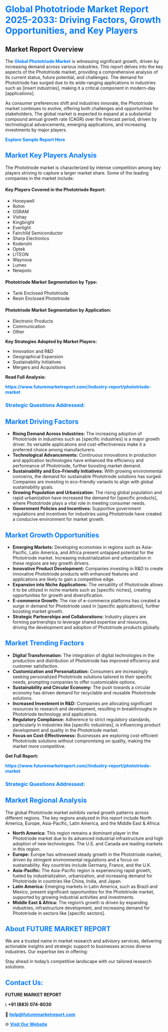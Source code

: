 <h1 style="color: #007BFF;">Global Phototriode Market Report 2025-2033: Driving Factors, Growth Opportunities, and Key Players</h1>

<section id="overview">
<h2>Market Report Overview</h2>
<p>The <a href="https://www.futuremarketreport.com//industry-report/phototriode-market" style="color: #007BFF; text-decoration: none;"><strong>Global Phototriode Market</strong></a> is witnessing significant growth, driven by increasing demand across various industries. This report delves into the key aspects of the Phototriode market, providing a comprehensive analysis of its current status, future potential, and challenges. The demand for Phototriode has surged due to its wide-ranging applications in industries such as [insert industries], making it a critical component in modern-day [applications].</p>
<p>As consumer preferences shift and industries innovate, the Phototriode market continues to evolve, offering both challenges and opportunities for stakeholders. The global market is expected to expand at a substantial compound annual growth rate (CAGR) over the forecast period, driven by technological advancements, emerging applications, and increasing investments by major players.</p>
</section>

<section id="overview">
<p><a href="https://www.futuremarketreport.com//request-sample/reportId=76168" style="color: #007BFF; text-decoration: none;"><strong>Explore Sample Report Here</strong></a></p>
</section>

<section id="key-players">
<h2 style="color: #007BFF;">Market Key Players Analysis</h2>
<p>The Phototriode market is characterized by intense competition among key players striving to capture a larger market share. Some of the leading companies in the market include:</p>
<h4>Key Players Covered in the Phototriode Report:</h4>
<ul><li>Honeywell</li><li>Rohm</li><li>OSRAM</li><li>Vishay</li><li>Kingbright</li><li>Everlight</li><li>Fairchild Semiconductor</li><li>Sharp Electronics</li><li>Kodenshi</li><li>Optek</li><li>LITEON</li><li>Waynova</li><li>Lumex</li><li>Newpoto</li></ul>
<h4>Phototriode Market Segmentation by Type:</h4>
<ul><li>Tank Enclosed Phototriode</li><li>Resin Enclosed Phototriode</li></ul>

<h4>Phototriode Market Segmentation by Application:</h4>
<ul><li>Electronic Products</li><li>Communication</li><li>Other</li></ul>
<p><strong>Key Strategies Adopted by Market Players:</strong></p>
<ul>
<li>Innovation and R&D</li>
<li>Geographical Expansion</li>
<li>Sustainability Initiatives</li>
<li>Mergers and Acquisitions</li>
</ul>
</section>

<section>
<p><strong>Read Full Analysis: </strong></p><a href="https://www.futuremarketreport.com//industry-report/phototriode-market" style="color: #007BFF; text-decoration: none;"><strong>https://www.futuremarketreport.com//industry-report/phototriode-market</strong></a>
<h3 style="color: #007BFF;">Strategic Questions Addressed:</h3>
</section>

<section id="driving-factors">
<h2 style="color: #007BFF;">Market Driving Factors</h2>
<ul>
<li><strong>Rising Demand Across Industries:</strong> The increasing adoption of Phototriode in industries such as [specific industries] is a major growth driver. Its versatile applications and cost-effectiveness make it a preferred choice among manufacturers.</li>
<li><strong>Technological Advancements:</strong> Continuous innovations in production and application technologies have enhanced the efficiency and performance of Phototriode, further boosting market demand.</li>
<li><strong>Sustainability and Eco-Friendly Initiatives:</strong> With growing environmental concerns, the demand for sustainable Phototriode solutions has surged. Companies are investing in eco-friendly variants to align with global sustainability goals.</li>
<li><strong>Growing Population and Urbanization:</strong> The rising global population and rapid urbanization have increased the demand for [specific products], where Phototriode plays a vital role in meeting consumer needs.</li>
<li><strong>Government Policies and Incentives:</strong> Supportive government regulations and incentives for industries using Phototriode have created a conducive environment for market growth.</li>
</ul>
</section>

<section id="growth-opportunities">
<h2 style="color: #007BFF;">Market Growth Opportunities</h2>
<ul>
<li><strong>Emerging Markets:</strong> Developing economies in regions such as Asia-Pacific, Latin America, and Africa present untapped potential for the Phototriode market. Increasing industrialization and urbanization in these regions are key growth drivers.</li>
<li><strong>Innovative Product Development:</strong> Companies investing in R&D to create innovative Phototriode products with enhanced features and applications are likely to gain a competitive edge.</li>
<li><strong>Expansion into Niche Applications:</strong> The versatility of Phototriode allows it to be utilized in niche markets such as [specific niches], creating opportunities for growth and diversification.</li>
<li><strong>E-commerce Growth:</strong> The rise of e-commerce platforms has created a surge in demand for Phototriode used in [specific applications], further boosting market growth.</li>
<li><strong>Strategic Partnerships and Collaborations:</strong> Industry players are forming partnerships to leverage shared expertise and resources, driving the development and adoption of Phototriode products globally.</li>
</ul>
</section>

<section id="trending-factors">
<h2 style="color: #007BFF;">Market Trending Factors</h2>
<ul>
<li><strong>Digital Transformation:</strong> The integration of digital technologies in the production and distribution of Phototriode has improved efficiency and customer satisfaction.</li>
<li><strong>Customization and Personalization:</strong> Consumers are increasingly seeking personalized Phototriode solutions tailored to their specific needs, prompting companies to offer customizable options.</li>
<li><strong>Sustainability and Circular Economy:</strong> The push towards a circular economy has driven demand for recyclable and reusable Phototriode solutions.</li>
<li><strong>Increased Investment in R&D:</strong> Companies are allocating significant resources to research and development, resulting in breakthroughs in Phototriode technology and applications.</li>
<li><strong>Regulatory Compliance:</strong> Adherence to strict regulatory standards, particularly in industries like [specific industries], is influencing product development and quality in the Phototriode market.</li>
<li><strong>Focus on Cost-Effectiveness:</strong> Businesses are exploring cost-efficient Phototriode solutions without compromising on quality, making the market more competitive.</li>
</ul>
</section>

<section>
<p><strong>Get Full Report: </strong></p><a href="https://www.futuremarketreport.com//industry-report/phototriode-market" style="color: #007BFF; text-decoration: none;"><strong>https://www.futuremarketreport.com//industry-report/phototriode-market</strong></a>
<h3 style="color: #007BFF;">Strategic Questions Addressed:</h3>
</section>


<section id="regional-analysis">
<h2 style="color: #007BFF;">Market Regional Analysis</h2>
<p>The global Phototriode market exhibits varied growth patterns across different regions. The key regions analyzed in this report include North America, Europe, Asia-Pacific, Latin America, and the Middle East & Africa:</p>
<ul>
<li><strong>North America:</strong> This region remains a dominant player in the Phototriode market due to its advanced industrial infrastructure and high adoption of new technologies. The U.S. and Canada are leading markets in this region.</li>
<li><strong>Europe:</strong> Europe has witnessed steady growth in the Phototriode market, driven by stringent environmental regulations and a focus on sustainability. Key countries include Germany, France, and the U.K.</li>
<li><strong>Asia-Pacific:</strong> The Asia-Pacific region is experiencing rapid growth, fueled by industrialization, urbanization, and increasing demand for Phototriode in countries like China, India, and Japan.</li>
<li><strong>Latin America:</strong> Emerging markets in Latin America, such as Brazil and Mexico, present significant opportunities for the Phototriode market, supported by growing industrial activities and investments.</li>
<li><strong>Middle East & Africa:</strong> The region’s growth is driven by expanding industries, infrastructure development, and increasing demand for Phototriode in sectors like [specific sectors].</li>
</ul>
</section>

<footer>
<h2 style="color: #007BFF;">About FUTURE MARKET REPORT</h2>
<p>We are a trusted name in market research and advisory services, delivering actionable insights and strategic support to businesses across diverse industries. Our expertise lies in offering:</p>

<p>Stay ahead in today’s competitive landscape with our tailored research solutions.</p>

<h2 style="color: #007BFF;">Contact Us:</h2>
<p><strong>FUTURE MARKET REPORT</strong></p>
<p>📞 <strong>+91 (883) 074-8030</strong></p>
<p>📧 <strong><a href="mailto:help@futuremarketreport.com" style="color: #007BFF;">help@futuremarketreport.com</a></strong></p>
<p>🌐 <strong><a href="https://www.futuremarketreport.com/" style="color: #007BFF;">Visit Our Website</a></strong></p>
</footer>